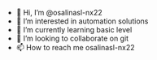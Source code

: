 - 👋 Hi, I’m @osalinasl-nx22
- 👀 I’m interested in automation solutions
- 🌱 I’m currently learning basic level
- 💞️ I’m looking to collaborate on git
- 📫 How to reach me osalinasl-nx22

<!---
osalinasl-nx22/osalinasl-nx22 is a ✨ special ✨ repository because its `README.md` (this file) appears on your GitHub profile.
You can click the Preview link to take a look at your changes.
--->
